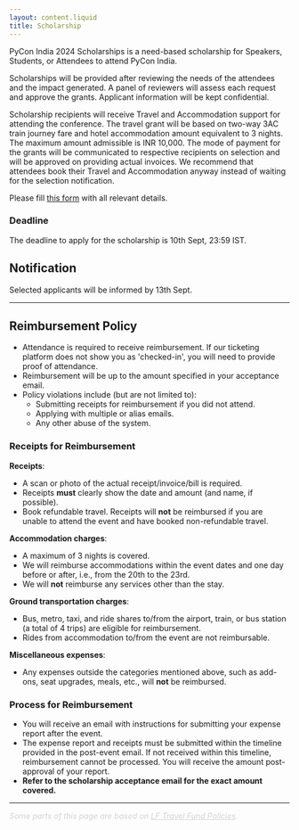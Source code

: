```yaml
---
layout: content.liquid
title: Scholarship
---
```


PyCon India 2024 Scholarships is a need-based scholarship for Speakers, Students, or Attendees to attend PyCon India.

Scholarships will be provided after reviewing the needs of the attendees and the impact generated. A panel of reviewers will assess each request and approve the grants. Applicant information will be kept confidential.

Scholarship recipients will receive Travel and Accommodation support for attending the conference. The travel grant will be based on two-way 3AC train journey fare and hotel accommodation amount equivalent to 3 nights. The maximum amount admissible is INR 10,000. The mode of payment for the grants will be communicated to respective recipients on selection and will be approved on providing actual invoices. We recommend that attendees book their Travel and Accommodation anyway instead of waiting for the selection notification. 

Please fill [this form](https://forms.gle/kHgrdxC8Xpm2MyfJ8) with all relevant details.

### Deadline
The deadline to apply for the scholarship is 10th Sept, 23:59 IST.

## Notification
Selected applicants will be informed by 13th Sept.

---
## Reimbursement Policy

- Attendance is required to receive reimbursement. If our ticketing platform does not show you as 'checked-in', you will need to provide proof of attendance.
- Reimbursement will be up to the amount specified in your acceptance email.
- Policy violations include (but are not limited to):
  - Submitting receipts for reimbursement if you did not attend.
  - Applying with multiple or alias emails.
  - Any other abuse of the system.

### Receipts for Reimbursement

**Receipts**:  
- A scan or photo of the actual receipt/invoice/bill is required.
- Receipts **must** clearly show the date and amount (and name, if possible).
- Book refundable travel. Receipts will **not** be reimbursed if you are unable to attend the event and have booked non-refundable travel.

**Accommodation charges**:  
- A maximum of 3 nights is covered.
- We will reimburse accommodations within the event dates and one day before or after, i.e., from the 20th to the 23rd.
- We will **not** reimburse any services other than the stay.

**Ground transportation charges**:  
- Bus, metro, taxi, and ride shares to/from the airport, train, or bus station (a total of 4 trips) are eligible for reimbursement.
- Rides from accommodation to/from the event are not reimbursable.

**Miscellaneous expenses**:  
- Any expenses outside the categories mentioned above, such as add-ons, seat upgrades, meals, etc., will **not** be reimbursed.

### Process for Reimbursement

- You will receive an email with instructions for submitting your expense report after the event.
- The expense report and receipts must be submitted within the timeline provided in the post-event email. If not received within this timeline, reimbursement cannot be processed. You will receive the amount post-approval of your report.
- **Refer to the scholarship acceptance email for the exact amount covered.**

---
<span style="color:lightgray"><em>Some parts of this page are based on <a style="color:lightgray" href="https://events.linuxfoundation.org/travel-fund-policies/">LF Travel Fund Policies</a>.</em><span>
